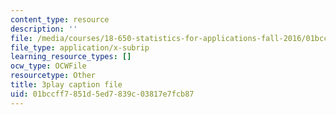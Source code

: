 ```yaml
---
content_type: resource
description: ''
file: /media/courses/18-650-statistics-for-applications-fall-2016/01bccff7851d5ed7839c03817e7fcb87_V4xOdtqic3o.vtt
file_type: application/x-subrip
learning_resource_types: []
ocw_type: OCWFile
resourcetype: Other
title: 3play caption file
uid: 01bccff7-851d-5ed7-839c-03817e7fcb87
---
```

